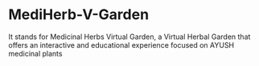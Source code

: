 # MediHerb-V-Garden
It stands for Medicinal Herbs Virtual Garden,  a Virtual Herbal Garden that offers an interactive and educational experience focused on AYUSH medicinal plants
